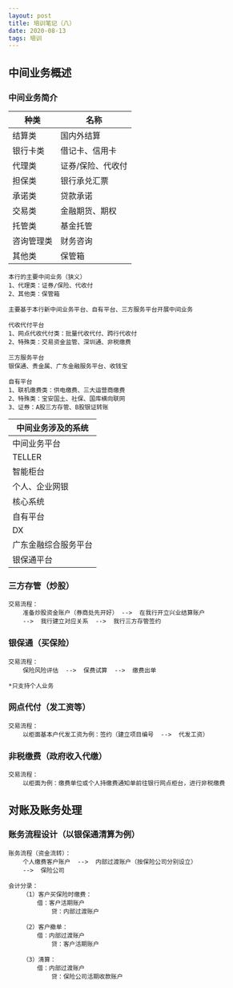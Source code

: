 ```yaml
---
layout: post
title: 培训笔记（八）
date: 2020-08-13
tags: 培训
---
```


## 中间业务概述

### 中间业务简介

| 种类 | 名称 |
| --- | --- |
| 结算类 | 国内外结算 |
| 银行卡类 | 借记卡、信用卡 |
| 代理类 | 证券/保险、代收付 |
| 担保类 | 银行承兑汇票 |
| 承诺类 | 贷款承诺 |
| 交易类 | 金融期货、期权 |
| 托管类 | 基金托管 |
| 咨询管理类 | 财务咨询 |
| 其他类 | 保管箱 |

```
本行的主要中间业务（狭义）
1、代理类：证券/保险、代收付
2、其他类：保管箱

主要基于本行新中间业务平台、自有平台、三方服务平台开展中间业务
```
```
代收代付平台
1、网点代收代付类：批量代收代付、跨行代收付
2、特殊类：交易资金监管、深圳通、非税缴费
```

```
三方服务平台
银保通、贵金属、广东金融服务平台、收钱宝
```

```
自有平台
1、联机缴费类：供电缴费、三大运营商缴费
2、特殊类：宝安国土、社保、国库横向联网
3、证券：A股三方存管、B股银证转账
```

| 中间业务涉及的系统 |
| --- |
| 中间业务平台 |
| TELLER |
| 智能柜台 |
| 个人、企业网银 |
| 核心系统 |
| 自有平台 |
| DX |
| 广东金融综合服务平台 |
| 银保通平台 |

### 三方存管（炒股）

```
交易流程：
	准备炒股资金账户（券商处先开好） -->  在我行开立兴业结算账户 
	-->  我行建立对应关系  -->  我行三方存管签约
```
### 银保通（买保险）

```
交易流程：
	保险风险评估  -->  保费试算  -->  缴费出单

*只支持个人业务
```

### 网点代付（发工资等）

```
交易流程：
	以柜面基本户代发工资为例：签约（建立项目编号  -->  代发工资）
```
### 非税缴费（政府收入代缴）

```
交易流程：
	以柜面为例：缴费单位或个人持缴费通知单前往银行网点柜台，进行非税缴费
```

## 对账及账务处理

### 账务流程设计（以银保通清算为例）
```
账务流程（资金流转）：
	个人缴费客户账户  -->  内部过渡账户（按保险公司分别设立） 
	-->  保险公司

会计分录：
	（1）客户买保险时缴费：
		借：客户活期账户
			贷：内部过渡账户

	（2）客户撤单：
		借：内部过渡账户
			贷：客户活期账户
			
	（3）清算：
		借：内部过渡账户
			贷：保险公司活期收款账户
```












































































































